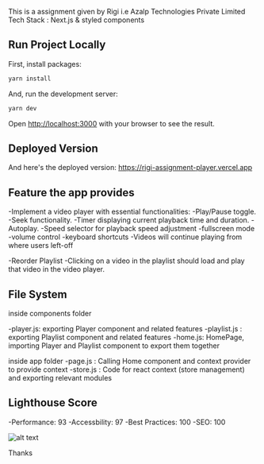 This is a  assignment given by Rigi i.e Azalp Technologies Private Limited
Tech Stack : Next.js & styled components

## Run Project Locally
First, install packages:

```bash
yarn install
```

And, run the development server:

```bash
yarn dev
```

Open [http://localhost:3000](http://localhost:3000) with your browser to see the result.

## Deployed Version

And here's the deployed version: https://rigi-assignment-player.vercel.app

## Feature the app provides
 -Implement a video player with essential functionalities:
 -Play/Pause toggle.
 -Seek functionality.
 -Timer displaying current playback time and duration.
 -Autoplay.
 -Speed selector for playback speed adjustment
 -fullscreen mode
 -volume control
 -keyboard shortcuts
 -Videos will continue playing from where users left-off

 -Reorder Playlist
 -Clicking on a video in the playlist should load and play that video in the video player.

 ## File System
  
  inside components folder

 -player.js: exporting Player component and related features
 -playlist.js : exporting Playlist component and related features
 -home.js: HomePage, importing Player and Playlist component to export them together

 inside app folder 
 -page.js : Calling Home component and context provider to provide context
 -store.js : Code for react context (store management) and exporting relevant modules

 ## Lighthouse Score

 -Performance: 93
 -Accessbility: 97
 -Best Practices: 100
 -SEO: 100
 
 ![alt text](https://ibb.co/QH8W7gF)

Thanks
